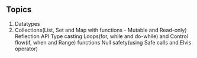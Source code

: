 ## Topics 

1. Datatypes
2. Collections(List, Set and Map with functions - Mutable and Read-only)
Reflection API
Type casting
Loops(for, while and do-while) and Control flow(if, when and Range)
functions
Null safety(using Safe calls and Elvis operator)

